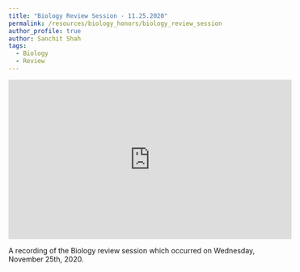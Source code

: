```yaml
---
title: "Biology Review Session - 11.25.2020"
permalink: /resources/biology_honors/biology_review_session
author_profile: true
author: Sanchit Shah
tags:
  - Biology
  - Review
---
```

<iframe width="560" height="315" src="https://ncvps.yuja.com/V/Video?v=2259200&node=8218413&a=188849198&preload=false" frameborder="0" webkitallowfullscreen mozallowfullscreen allowfullscreen></iframe>

A recording of the Biology review session which occurred on Wednesday, November 25th, 2020.